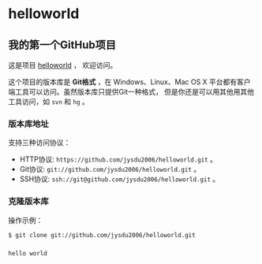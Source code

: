helloworld
==========
## 我的第一个GitHub项目

这是项目 [helloworld](https://github.com/jysdu2006/helloworld) ，
欢迎访问。

这个项目的版本库是 **Git格式** ，在 Windows、Linux、Mac OS X
平台都有客户端工具可以访问。虽然版本库只提供Git一种格式，
但是你还是可以用其他用其他工具访问，如 ``svn`` 和 ``hg`` 。

### 版本库地址

支持三种访问协议：

* HTTP协议: `https://github.com/jysdu2006/helloworld.git` 。
* Git协议: `git://github.com/jysdu2006/helloworld.git` 。
* SSH协议: `ssh://git@github.com/jysdu2006/helloworld.git` 。

### 克隆版本库

操作示例：

    $ git clone git://github.com/jysdu2006/helloworld.git
###
    hello world
